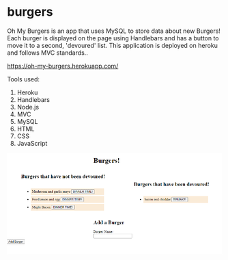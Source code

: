 # burgers

Oh My Burgers is an app that uses MySQL to store data about new Burgers! Each burger is displayed on the page using Handlebars and has a button to move it to a second, 'devoured' list. This application is deployed on heroku and follows MVC standards.. 

https://oh-my-burgers.herokuapp.com/

Tools used:

1. Heroku
2. Handlebars
3. Node.js
4. MVC
5. MySQL
6. HTML
7. CSS
8. JavaScript


![Burgers-Screenshot](public\assets\Screenshot.png)

